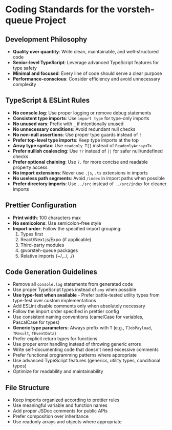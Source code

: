 # Coding Standards for the vorsteh-queue Project

## Development Philosophy

- **Quality over quantity**: Write clean, maintainable, and well-structured code
- **Senior-level TypeScript**: Leverage advanced TypeScript features for type safety
- **Minimal and focused**: Every line of code should serve a clear purpose
- **Performance-conscious**: Consider efficiency and avoid unnecessary complexity

## TypeScript & ESLint Rules

- **No console.log**: Use proper logging or remove debug statements
- **Consistent type imports**: Use `import type` for type-only imports
- **No unused vars**: Prefix with `_` if intentionally unused
- **No unnecessary conditions**: Avoid redundant null checks
- **No non-null assertions**: Use proper type guards instead of `!`
- **Prefer top-level type imports**: Keep type imports at the top
- **Array type syntax**: Use `readonly T[]` instead of `ReadonlyArray<T>`
- **Prefer nullish coalescing**: Use `??` instead of `||` for safer null/undefined checks
- **Prefer optional chaining**: Use `?.` for more concise and readable property access
- **No import extensions**: Never use `.js`, `.ts` extensions in imports
- **No useless path segments**: Avoid `/index` in import paths when possible
- **Prefer directory imports**: Use `../src` instead of `../src/index` for cleaner imports

## Prettier Configuration

- **Print width**: 100 characters max
- **No semicolons**: Use semicolon-free style
- **Import order**: Follow the specified import grouping:
  1. Types first
  2. React/Next.js/Expo (if applicable)
  3. Third-party modules
  4. @vorsteh-queue packages
  5. Relative imports (~/,../, ./)

## Code Generation Guidelines

- Remove all `console.log` statements from generated code
- Use proper TypeScript types instead of `any` when possible
- **Use type-fest when available** - Prefer battle-tested utility types from type-fest over custom implementations
- Add ESLint disable comments only when absolutely necessary
- Follow the import order specified in prettier config
- Use consistent naming conventions (camelCase for variables, PascalCase for types)
- **Generic type parameters**: Always prefix with `T` (e.g., `TJobPayload`, `TResult`, `TEventData`)
- Prefer explicit return types for functions
- Use proper error handling instead of throwing generic errors
- Write self-documenting code that doesn't need excessive comments
- Prefer functional programming patterns where appropriate
- Use advanced TypeScript features (generics, utility types, conditional types)
- Optimize for readability and maintainability

## File Structure

- Keep imports organized according to prettier rules
- Use meaningful variable and function names
- Add proper JSDoc comments for public APIs
- Prefer composition over inheritance
- Use readonly arrays and objects where appropriate

